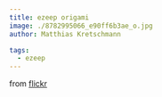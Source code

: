 ```yaml
---
title: ezeep origami
image: ./8782995066_e90ff6b3ae_o.jpg
author: Matthias Kretschmann

tags:
  - ezeep
---
```


from [flickr](http://www.flickr.com/photos/krema/8776417095/)
